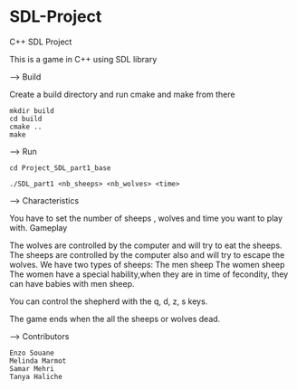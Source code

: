 # SDL-Project
C++ SDL Project


This is a game in C++ using SDL library


--> Build

Create a build directory and run cmake and make from there

    mkdir build
    cd build
    cmake ..
    make

--> Run
    
    cd Project_SDL_part1_base
    
    ./SDL_part1 <nb_sheeps> <nb_wolves> <time>

--> Characteristics

You have to set the number of sheeps , wolves and time you want to play with.
Gameplay

The wolves are controlled by the computer and will try to eat the sheeps.
The sheeps are controlled by the computer also and will try to escape the wolves.
We have two types of sheeps:
        The men sheep
        The women sheep
        The women have a special hability,when they are in time of fecondity, they can have babies with men sheep.

You can control the shepherd with the q, d, z, s keys.

The game ends when the all the sheeps or wolves dead.

--> Contributors

    Enzo Souane
    Melinda Marmot
    Samar Mehri
    Tanya Haliche
